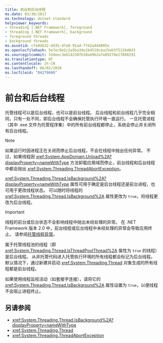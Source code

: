 ```yaml
---
title: 前台和后台线程
ms.date: 03/30/2017
ms.technology: dotnet-standard
helpviewer_keywords:
- threading [.NET Framework], foreground
- threading [.NET Framework], background
- foreground threads
- background threads
ms.assetid: cfe0d632-dd35-47e0-91ad-f742a444005e
ms.openlocfilehash: 5e7ec9e2c2a5ba3de1b4518cea15eb5f512640d3
ms.sourcegitcommit: 33deec3e814238fb18a49b2a7e89278e27888291
ms.translationtype: HT
ms.contentlocale: zh-CN
ms.lasthandoff: 06/02/2020
ms.locfileid: "84279680"
---
```

# <a name="foreground-and-background-threads"></a>前台和后台线程
托管线程可以是后台线程，也可以是前台线程。 后台线程和前台线程几乎完全相同，只有一处不同，即后台线程不会确保托管执行环境一直运行。 一旦托管进程（其中 .exe 文件为托管程序集）中的所有前台线程都停止，系统会停止并关闭所有后台线程。  
  
> [!NOTE]
> 如果运行时因进程正在关闭而停止后台线程，不会在线程中抛出任何异常。 不过，如果线程因 <xref:System.AppDomain.Unload%2A?displayProperty=nameWithType> 方法卸载应用域而停止，前台线程和后台线程中都会抛出 <xref:System.Threading.ThreadAbortException>。  
  
 <xref:System.Threading.Thread.IsBackground%2A?displayProperty=nameWithType> 属性可用于确定是后台线程还是前台进程，也可用于更改线程状态。 可以随时将线程的 <xref:System.Threading.Thread.IsBackground%2A> 属性更改为 `true`，将线程更改为后台线程。  
  
> [!IMPORTANT]
> 线程的前台或后台状态不会影响线程中抛出未经处理的异常。 在 .NET Framework 版本 2.0 中，前台线程或后台线程中未经处理的异常会导致应用终止。 请参阅[托管线程异常](exceptions-in-managed-threads.md)。  
  
 属于托管线程池的线程（即 <xref:System.Threading.Thread.IsThreadPoolThread%2A> 属性为 `true` 的线程）是后台线程。 从非托管代码进入托管执行环境的所有线程都会标记为后台线程。 默认情况下，通过新建并启动 <xref:System.Threading.Thread> 对象生成的所有线程都是前台线程。  
  
 如果使用线程监视活动（如套接字连接），请将它的 <xref:System.Threading.Thread.IsBackground%2A> 属性设置为 `true`，以便线程不会阻止进程终止。  
  
## <a name="see-also"></a>另请参阅

- <xref:System.Threading.Thread.IsBackground%2A?displayProperty=nameWithType>
- <xref:System.Threading.Thread>
- <xref:System.Threading.ThreadAbortException>
